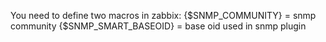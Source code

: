 You need to define two macros in zabbix:
{$SNMP_COMMUNITY} = snmp community 
{$SNMP_SMART_BASEOID} = base oid used in snmp plugin
